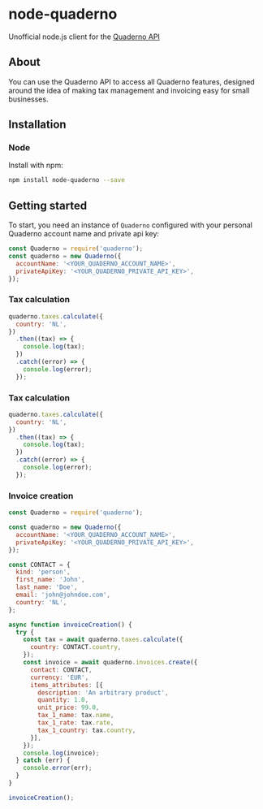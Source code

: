 # node-quaderno
Unofficial node.js client for the [Quaderno API][api-docs]

## About
You can use the Quaderno API to access all Quaderno features, designed around the idea
of making tax management and invoicing easy for small businesses.

## Installation

### Node

Install with npm:

```sh
npm install node-quaderno --save
```

## Getting started

To start, you need an instance of `Quaderno` configured with your personal Quaderno account name and private api key:
```js
const Quaderno = require('quaderno');
const quaderno = new Quaderno({
  accountName: '<YOUR_QUADERNO_ACCOUNT_NAME>',
  privateApiKey: '<YOUR_QUADERNO_PRIVATE_API_KEY>',
});
```

### Tax calculation
```js
quaderno.taxes.calculate({
  country: 'NL',
})
  .then((tax) => {
    console.log(tax);
  })
  .catch((error) => {
    console.log(error);
  });
```

### Tax calculation
```js
quaderno.taxes.calculate({
  country: 'NL',
})
  .then((tax) => {
    console.log(tax);
  })
  .catch((error) => {
    console.log(error);
  });
```

### Invoice creation

```js
const Quaderno = require('quaderno');

const quaderno = new Quaderno({
  accountName: '<YOUR_QUADERNO_ACCOUNT_NAME>',
  privateApiKey: '<YOUR_QUADERNO_PRIVATE_API_KEY>',
});

const CONTACT = {
  kind: 'person',
  first_name: 'John',
  last_name: 'Doe',
  email: 'john@johndoe.com',
  country: 'NL',
};

async function invoiceCreation() {
  try {
    const tax = await quaderno.taxes.calculate({
      country: CONTACT.country,
    });
    const invoice = await quaderno.invoices.create({
      contact: CONTACT,
      currency: 'EUR',
      items_attributes: [{
        description: 'An arbitrary product',
        quantity: 1.0,
        unit_price: 99.0,
        tax_1_name: tax.name,
        tax_1_rate: tax.rate,
        tax_1_country: tax.country,
      }],
    });
    console.log(invoice);
  } catch (err) {
    console.error(err);
  }
}

invoiceCreation();
```

[api-docs]: https://quaderno.io/docs/api/
